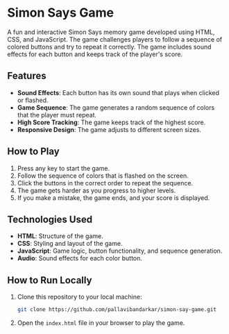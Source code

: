 # Simon Says Game

A fun and interactive Simon Says memory game developed using HTML, CSS, and JavaScript. The game challenges players to follow a sequence of colored buttons and try to repeat it correctly. The game includes sound effects for each button and keeps track of the player's score.

## Features
- **Sound Effects**: Each button has its own sound that plays when clicked or flashed.
- **Game Sequence**: The game generates a random sequence of colors that the player must repeat.
- **High Score Tracking**: The game keeps track of the highest score.
- **Responsive Design**: The game adjusts to different screen sizes.

## How to Play
1. Press any key to start the game.
2. Follow the sequence of colors that is flashed on the screen.
3. Click the buttons in the correct order to repeat the sequence.
4. The game gets harder as you progress to higher levels.
5. If you make a mistake, the game ends, and your score is displayed.

## Technologies Used
- **HTML**: Structure of the game.
- **CSS**: Styling and layout of the game.
- **JavaScript**: Game logic, button functionality, and sequence generation.
- **Audio**: Sound effects for each color button.

## How to Run Locally
1. Clone this repository to your local machine:
    ```bash
    git clone https://github.com/pallavibandarkar/simon-say-game.git
    ```
2. Open the `index.html` file in your browser to play the game.


